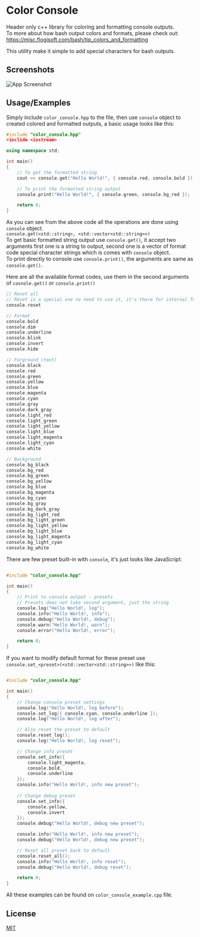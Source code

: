 
# Color Console

Header only c++ library for coloring and formatting console outputs.  
To more about how bash output colors and formats, please check out: https://misc.flogisoft.com/bash/tip_colors_and_formatting   

This utility make it simple to add special characters for bash outputs.
## Screenshots

![App Screenshot](https://res.cloudinary.com/memoryinject/image/upload/h_458,c_scale/v1647977249/color_console_y500pd.png)


## Usage/Examples
Simply include `color_console.hpp` to the file, then use `console` object to created colored and formatted outputs, a basic usage looks like this:

```cpp
#include "color_console.hpp"
#inclide <iostream>

using namespace std;

int main() 
{
    // To get the formatted string 
    cout << console.get("Hello World!", { console.red, console.bold }) << endl;

    // To print the formatted string output
    console.print("Hello World!", { console.green, console.bg_red });

    return 0;
}
```

As you can see from the above code all the operations are done using `console` object.   
`console.get(<std::string>, <std::vector<std::string>>)`   
To get basic formatted string output use `console.get()`, it accept two arguments first one is a string to output, 
second one is a vector of format code special character strings which is comes with `console` object.   
To print directly to console use `console.print()`, the arguments are same as `console.get()`.

Here are all the available format codes, use them in the second arguments of `cosnole.get()` or `console.print()`   

```cpp
// Reset all
// Reset is a special one no need to use it, it's there for internal formatting.
console.reset

// Format
console.bold
console.dim
console.underline
console.blink
console.invert
console.hide

// Forground (text)
console.black
console.red
console.green
console.yellow
console.blue
console.magenta
console.cyan
console.gray
console.dark_gray
console.light_red
console.light_green
console.light_yellow
console.light_blue
console.light_magenta
console.light_cyan
console.white

// Background
console.bg_black
console.bg_red
console.bg_green
console.bg_yellow
console.bg_blue
console.bg_magenta
console.bg_cyan
console.bg_gray
console.bg_dark_gray
console.bg_light_red
console.bg_light_green
console.bg_light_yellow
console.bg_light_blue
console.bg_light_magenta
console.bg_light_cyan
console.bg_white
```

There are few preset built-in with `console`, it's just looks like JavaScript:

```cpp

#include "color_console.hpp"

int main() 
{
    // Print to console output - presets
    // Presets does not take second argument, just the string
    console.log("Hello World!, log");
    console.info("Hello World!, info");
    console.debug("Hello World!, debug");
    console.warn("Hello World!, warn");
    console.error("Hello World!, error");

    return 0;
}

```

If you want to modify default format for these preset use `console.set_<preset>(<std::vector<std::string>>)` like this:  

```cpp

#include "color_console.hpp"

int main() 
{
    // Change console preset settings
    console.log("Hello World!, log before");
    console.set_log({ console.cyan, console.underline });
    console.log("Hello World!, log after");

    // Also reset the preset to default
    console.reset_log();
    console.log("Hello World!, log reset");

    // Change info preset
    console.set_info({ 
        console.light_magenta, 
        console.bold, 
        console.underline
    });
    console.info("Hello World!, info new preset");
    
    // Change debug preset
    console.set_info({ 
        console.yellow, 
        console.invert
    });
    console.debug("Hello World!, debug new preset");

    console.info("Hello World!, info new preset");
    console.debug("Hello World!, debug new preset");

    // Reset all preset back to default
    console.reset_all();
    console.info("Hello World!, info reset");
    console.debug("Hello World!, debug reset");

    return 0;
}

```


All these examples can be found on `color_console_example.cpp` file.  
## License

[MIT](https://choosealicense.com/licenses/mit/)


